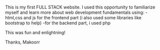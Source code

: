This is my first FULL STACK website.
I used this opportunity to familiarize myself and learn more about web development fundamentals using: 
  -html,css and js for the frontend part (i also used some libraries like bootstrap to help)
  -for the backend part, i used php

This was fun and enlightning!

Thanks,
Makoorr
